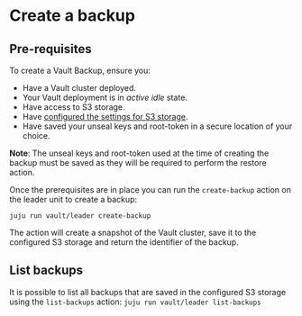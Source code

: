 # Create a backup

## Pre-requisites

To create a Vault Backup, ensure you:
- Have a Vault cluster deployed.
- Your Vault deployment is in *active idle* state.
- Have access to S3 storage.
- Have [configured the settings for S3 storage](../reference/s3_storage.md).
- Have saved your unseal keys and root-token in a secure location of your choice.

**Note**: The unseal keys and root-token used at the time of creating the backup must be saved as they will be required to perform the restore action.

Once the prerequisites are in place you can run the `create-backup` action on the leader unit to create a backup:

`juju run vault/leader create-backup`

The action will create a snapshot of the Vault cluster, save it to the configured S3 storage and return the identifier of the backup.

## List backups
It is possible to list all backups that are saved in the configured S3 storage using the `list-backups` action:
`juju run vault/leader list-backups`
